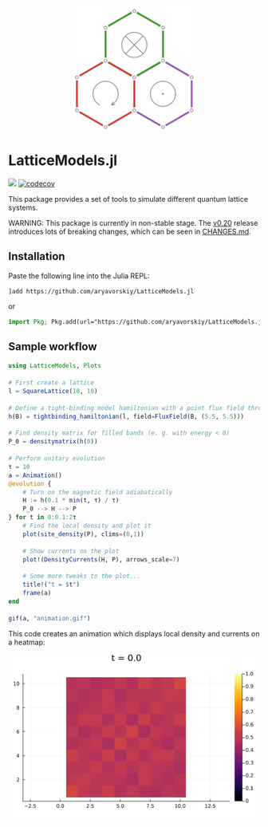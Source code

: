 <p align="center"><img src="docs/src/assets/logo.svg" width="250" /></p>

# LatticeModels.jl
[![](https://img.shields.io/badge/docs-latest-blue.svg)](https://aryavorskiy.github.io/LatticeModels.jl/)
[![codecov](https://codecov.io/gh/aryavorskiy/LatticeModels.jl/branch/master/graph/badge.svg?token=KQN77BL9UV)](https://codecov.io/gh/aryavorskiy/LatticeModels.jl)

This package provides a set of tools to simulate different quantum lattice systems.

WARNING: This package is currently in non-stable stage. The [v0.20](https://github.com/aryavorskiy/LatticeModels.jl/releases/tag/v0.20.0) release introduces lots of breaking changes, which can be seen in [CHANGES.md](CHANGES.md).

## Installation

Paste the following line into the Julia REPL:
```
]add https://github.com/aryavorskiy/LatticeModels.jl
```
or
```julia
import Pkg; Pkg.add(url="https://github.com/aryavorskiy/LatticeModels.jl")
```

## Sample workflow

```julia
using LatticeModels, Plots

# First create a lattice
l = SquareLattice(10, 10)

# Define a tight-binding model hamiltonian with a point flux field through point (5.5, 5.5)
h(B) = tightbinding_hamiltonian(l, field=FluxField(B, (5.5, 5.5)))

# Find density matrix for filled bands (e. g. with energy < 0)
P_0 = densitymatrix(h(0))

# Perform unitary evolution
τ = 10
a = Animation()
@evolution {
    # Turn on the magnetic field adiabatically
    H := h(0.1 * min(t, τ) / τ)
    P_0 --> H --> P
} for t in 0:0.1:2τ
    # Find the local density and plot it
    plot(site_density(P), clims=(0,1))

    # Show currents on the plot
    plot!(DensityCurrents(H, P), arrows_scale=7)

    # Some more tweaks to the plot...
    title!("t = $t")
    frame(a)
end

gif(a, "animation.gif")
```

This code creates an animation which displays local density and currents on a heatmap:

![](animation.gif)
